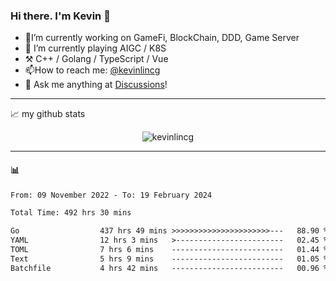 ### Hi there. I'm Kevin 👋

- 🔭I’m currently working on GameFi, BlockChain, DDD, Game Server
- 🌱 I’m currently playing AIGC / K8S
-   :hammer_and_pick: C++ / Golang / TypeScript / Vue
- 📫How to reach me: [@kevinlincg](https://twitter.com/kevinlincg) 
-   :thought_balloon: Ask me anything at [Discussions](https://github.com/kevinlincg/kevinlincg/discussions/new)!

---

📈 my github stats

<p align="center"> <img src="https://github-readme-stats-ouuan.vercel.app/api?username=kevinlincg&theme=dark&show_icons=true&count_private=true" alt="kevinlincg" />

---

#### :bar_chart: 

<!--START_SECTION:waka-->

```txt
From: 09 November 2022 - To: 19 February 2024

Total Time: 492 hrs 30 mins

Go                  437 hrs 49 mins >>>>>>>>>>>>>>>>>>>>>>---   88.90 %
YAML                12 hrs 3 mins   >------------------------   02.45 %
TOML                7 hrs 6 mins    -------------------------   01.44 %
Text                5 hrs 9 mins    -------------------------   01.05 %
Batchfile           4 hrs 42 mins   -------------------------   00.96 %
```

<!--END_SECTION:waka-->
